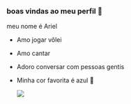 ### boas vindas ao meu perfil 💙
meu nome é Ariel

- Amo jogar vôlei
- Amo cantar
- Adoro conversar com pessoas gentis
- Minha cor favorita é azul 💙

  ![](https://media1.tenor.com/m/Kq_bAI7JRDkAAAAC/byuntear-cat.gif)
